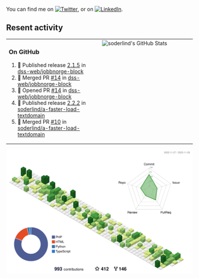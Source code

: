 


<!-- Actual text -->
You can find me on [![Twitter][1.2]][1], or on [![LinkedIn][2.2]][2].

<!-- Icons -->

[1.2]: http://i.imgur.com/wWzX9uB.png (twitter icon without padding)
[2.2]: https://raw.githubusercontent.com/MartinHeinz/MartinHeinz/master/linkedin-3-16.png (LinkedIn icon without padding)

<!-- Links to your social media accounts -->

[1]: https://twitter.com/soderlind
[2]: https://www.linkedin.com/in/soderlind/

## Resent activity

<table width="100%" border="0"><tr><td width="49%">

### On GitHub

<!--START_SECTION:activity-->
1. 🚀 Published release [2.1.5](https://github.com/dss-web/jobbnorge-block/releases/tag/2.1.5) in [dss-web/jobbnorge-block](https://github.com/dss-web/jobbnorge-block)
2. 🎉 Merged PR [#14](https://github.com/dss-web/jobbnorge-block/pull/14) in [dss-web/jobbnorge-block](https://github.com/dss-web/jobbnorge-block)
3. 💪 Opened PR [#14](https://github.com/dss-web/jobbnorge-block/pull/14) in [dss-web/jobbnorge-block](https://github.com/dss-web/jobbnorge-block)
4. 🚀 Published release [2.2.2](https://github.com/soderlind/a-faster-load-textdomain/releases/tag/2.2.2) in [soderlind/a-faster-load-textdomain](https://github.com/soderlind/a-faster-load-textdomain)
5. 🎉 Merged PR [#10](https://github.com/soderlind/a-faster-load-textdomain/pull/10) in [soderlind/a-faster-load-textdomain](https://github.com/soderlind/a-faster-load-textdomain)
<!--END_SECTION:activity-->
  </td>
<td width="49%" valign="top">
  <img   alt="soderlind's GitHub Stats" src="https://awesome-github-stats.azurewebsites.net/user-stats/soderlind?cardType=level-alternate&Title=FFFFFF&Border=FFFFFF" />
</td></tr></table>


![](./profile-3d-contrib/profile-green-animate.svg)


